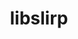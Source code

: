 ---
title: "libslirp"
layout: cache
categories: [package, develop]
meta: {"compilers": ["apple-clang@16.0.0"], "num_specs": 15, "num_specs_by_stack": {"developer-tools-darwin": 15, "root": 15}, "oss": ["sequoia"], "platforms": ["darwin"], "stacks": ["developer-tools-darwin", "root"], "targets": ["aarch64"], "versions": ["4.8.0"]}
spec_details: [{"compiler": "apple-clang@16.0.0", "hash": "74afso5paiyem2zzmvdk6vrwwzwp2rsd", "os": "sequoia", "platform": "darwin", "size": "-", "stacks": ["developer-tools-darwin", "root"], "target": "aarch64", "variants": ["build_system=meson", "buildtype=release", "default_library:=shared", "~strip"], "versions": ["4.8.0"]}, {"compiler": "apple-clang@16.0.0", "hash": "bhxd6ubpw63thfalgoa7atzczarxccky", "os": "sequoia", "platform": "darwin", "size": "-", "stacks": ["developer-tools-darwin", "root"], "target": "aarch64", "variants": ["build_system=meson", "buildtype=release", "default_library:=shared", "~strip"], "versions": ["4.8.0"]}, {"compiler": "apple-clang@16.0.0", "hash": "cj5dthszce3a4fgmlp5maisurr6isfn5", "os": "sequoia", "platform": "darwin", "size": "-", "stacks": ["developer-tools-darwin", "root"], "target": "aarch64", "variants": ["build_system=meson", "buildtype=release", "default_library:=shared", "~strip"], "versions": ["4.8.0"]}, {"compiler": "apple-clang@16.0.0", "hash": "eugwg7zg2p2qjhuqtdeeoxckwjcsvxsh", "os": "sequoia", "platform": "darwin", "size": "-", "stacks": ["developer-tools-darwin", "root"], "target": "aarch64", "variants": ["build_system=meson", "buildtype=release", "default_library:=shared", "~strip"], "versions": ["4.8.0"]}, {"compiler": "apple-clang@16.0.0", "hash": "fugl6zmysknvpe2axycjtxptuolgb3y2", "os": "sequoia", "platform": "darwin", "size": "-", "stacks": ["developer-tools-darwin", "root"], "target": "aarch64", "variants": ["build_system=meson", "buildtype=release", "default_library:=shared", "~strip"], "versions": ["4.8.0"]}, {"compiler": "apple-clang@16.0.0", "hash": "hkynpnxpiu7vrzjqb2eujmttj4fya5p4", "os": "sequoia", "platform": "darwin", "size": "-", "stacks": ["developer-tools-darwin", "root"], "target": "aarch64", "variants": ["build_system=meson", "buildtype=release", "default_library:=shared", "~strip"], "versions": ["4.8.0"]}, {"compiler": "apple-clang@16.0.0", "hash": "jmj43vsrhu3ddlu76arw5eojgl7bg3m6", "os": "sequoia", "platform": "darwin", "size": "-", "stacks": ["developer-tools-darwin", "root"], "target": "aarch64", "variants": ["build_system=meson", "buildtype=release", "default_library:=shared", "~strip"], "versions": ["4.8.0"]}, {"compiler": "apple-clang@16.0.0", "hash": "k5ziq3fiu7svgdwjrw3okpbevjkrfuti", "os": "sequoia", "platform": "darwin", "size": "-", "stacks": ["developer-tools-darwin", "root"], "target": "aarch64", "variants": ["build_system=meson", "buildtype=release", "default_library:=shared", "~strip"], "versions": ["4.8.0"]}, {"compiler": "apple-clang@16.0.0", "hash": "kijm6wg3y6pptg2iwr5aaz6xonwirumq", "os": "sequoia", "platform": "darwin", "size": "-", "stacks": ["developer-tools-darwin", "root"], "target": "aarch64", "variants": ["build_system=meson", "buildtype=release", "default_library:=shared", "~strip"], "versions": ["4.8.0"]}, {"compiler": "apple-clang@16.0.0", "hash": "li5jk3y7zn3tknwmfy4orbwmf4qgmr3b", "os": "sequoia", "platform": "darwin", "size": "-", "stacks": ["developer-tools-darwin", "root"], "target": "aarch64", "variants": ["build_system=meson", "buildtype=release", "default_library:=shared", "~strip"], "versions": ["4.8.0"]}, {"compiler": "apple-clang@16.0.0", "hash": "ptplehwhan62ejbskpe4mbv75lgepq2v", "os": "sequoia", "platform": "darwin", "size": "-", "stacks": ["developer-tools-darwin", "root"], "target": "aarch64", "variants": ["build_system=meson", "buildtype=release", "default_library:=shared", "~strip"], "versions": ["4.8.0"]}, {"compiler": "apple-clang@16.0.0", "hash": "qabwqcbayti6a2hf7tcf4uqhmepvnx4o", "os": "sequoia", "platform": "darwin", "size": "-", "stacks": ["developer-tools-darwin", "root"], "target": "aarch64", "variants": ["build_system=meson", "buildtype=release", "default_library:=shared", "~strip"], "versions": ["4.8.0"]}, {"compiler": "apple-clang@16.0.0", "hash": "sjgzwo5tqncbhpk7dk5oufchaxoae4zh", "os": "sequoia", "platform": "darwin", "size": "-", "stacks": ["developer-tools-darwin", "root"], "target": "aarch64", "variants": ["build_system=meson", "buildtype=release", "default_library:=shared", "~strip"], "versions": ["4.8.0"]}, {"compiler": "apple-clang@16.0.0", "hash": "tzsql2uvqvi76n7kfkuumtevgzr56erk", "os": "sequoia", "platform": "darwin", "size": "-", "stacks": ["developer-tools-darwin", "root"], "target": "aarch64", "variants": ["build_system=meson", "buildtype=release", "default_library:=shared", "~strip"], "versions": ["4.8.0"]}, {"compiler": "apple-clang@16.0.0", "hash": "ziqzp5mc5myyedq2pzrfecshtv7b3hap", "os": "sequoia", "platform": "darwin", "size": "-", "stacks": ["developer-tools-darwin", "root"], "target": "aarch64", "variants": ["build_system=meson", "buildtype=release", "default_library:=shared", "~strip"], "versions": ["4.8.0"]}]
---